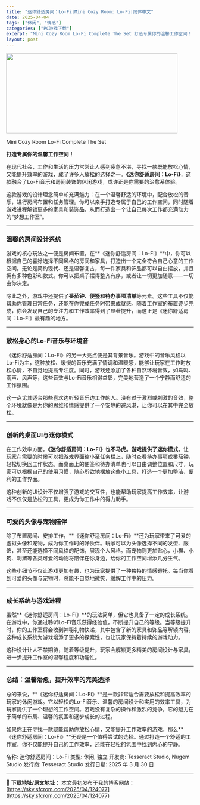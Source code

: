 ```yaml
---
title: "迷你舒适房间：Lo-Fi|Mini Cozy Room: Lo-Fi|简体中文"
date: 2025-04-04
tags: ["休闲", "情感"]
categories: ["PC游戏下载"]
excerpt: "Mini Cozy Room Lo-Fi Complete The Set 打造专属你的温馨工作空间！ 在现代社会，工作和生活的压力常常让人感到疲惫不堪，寻找一款既能放松心情，又能提升效率的游戏，成了许多人放松的选择之一。《迷你舒适房间：Lo-Fi》，这款融合了Lo-Fi音乐和房间装饰的休闲游戏，或&hellip;"
layout: post
---
```


<img class="aligncenter size-full wp-image-124078" src="https://sky.sfcrom.com/wp-content/uploads/2025/04/2025040403504878.webp" alt="" width="460" height="215" />

Mini Cozy Room Lo-Fi Complete The Set

<strong>打造专属你的温馨工作空间！</strong>

在现代社会，工作和生活的压力常常让人感到疲惫不堪，寻找一款既能放松心情，又能提升效率的游戏，成了许多人放松的选择之一。<strong>《迷你舒适房间：Lo-Fi》</strong>，这款融合了Lo-Fi音乐和房间装饰的休闲游戏，或许正是你需要的治愈系体验。

这款游戏的设计理念简单却充满魅力：在一个温馨舒适的环境中，配合放松的音乐，进行房间布置和任务管理。你可以亲手打造专属于自己的工作空间，同时随着游戏进程解锁更多的家具和装饰品，从而打造出一个让自己每次工作都充满动力的“梦想工作室”。

<hr />

<h3><strong>温馨的房间设计系统</strong></h3>
游戏的核心玩法之一便是房间布置。在**《迷你舒适房间：Lo-Fi》**中，你可以根据自己的喜好选择不同风格的房间和家具，打造出一个完全符合自己心意的工作空间。无论是简约现代、还是温馨复古，每一件家具和饰品都可以自由摆放，并且拥有多种色彩和款式。你可以把桌子摆得整齐有序，或者让一切更加随意——一切由你决定。

除此之外，游戏中还提供了<strong>番茄钟</strong>、<strong>便签</strong>和<strong>待办事项清单</strong>等元素。这些工具不仅能帮助你管理日常任务，还能在你完成任务时带来成就感。随着工作室的布置逐步完成，你会发现自己的专注力和工作效率得到了显著提升，而这正是《迷你舒适房间：Lo-Fi》最有趣的地方。

<hr />

<h3><strong>放松身心的Lo-Fi音乐与环境音</strong></h3>
《迷你舒适房间：Lo-Fi》的另一大亮点便是其背景音乐。游戏中的音乐风格以Lo-Fi为主，这种放松、缓慢的音乐充满了情调和温暖感，能够让玩家在工作时放松心情，不自觉地提高专注度。同时，游戏还添加了各种自然环境音效，如鸟鸣、雨声、风声等，这些音效与Lo-Fi音乐相得益彰，完美地营造了一个宁静而舒适的工作氛围。

这一点尤其适合那些喜欢边听轻音乐边工作的人。没有过于激烈或刺激的音效，整个环境就像是为你的思维和情感提供了一个安静的避风港，让你可以在其中完全放松。

<hr />

<h3><strong>创新的桌面UI与迷你模式</strong></h3>
在工作效率方面，<strong>《迷你舒适房间：Lo-Fi》也不马虎。游戏提供了迷你模式</strong>，让玩家在需要的时候可以把游戏界面缩小至任务栏上，随时查看待办事项或番茄钟，轻松切换回工作状态。而桌面上的便签和待办清单也可以自由调整位置和尺寸，玩家可以根据自己的使用习惯，随心所欲地摆放这些小工具，打造一个更加整洁、便利的工作界面。

这种创新的UI设计不仅增强了游戏的交互性，也能帮助玩家提高工作效率，让游戏不仅仅是放松的工具，更成为你工作中的得力助手。

<hr />

<h3><strong>可爱的头像与宠物陪伴</strong></h3>
除了布置房间、安排工作，**《迷你舒适房间：Lo-Fi》**还为玩家带来了可爱的虚拟头像和宠物，成为你工作时的好伙伴。玩家可以为头像选择不同的发型、服饰，甚至还能选择不同风格的配饰，展现个人风格。而宠物则更加贴心，小猫、小狗、刺猬等各类可爱的动物将陪伴在你身边，给你的工作空间增添几分生气。

这些小细节不仅让游戏更加有趣，也为玩家提供了一种独特的情感寄托。每当你看到可爱的头像与宠物时，总能不自觉地微笑，缓解工作中的压力。

<hr />

<h3><strong>成长系统与游戏进程</strong></h3>
虽然**《迷你舒适房间：Lo-Fi》**的玩法简单，但它也具备了一定的成长系统。在游戏中，你通过聆听Lo-Fi音乐获得经验值，不断提升自己的等级。当等级提升时，你的工作室将会收到神秘礼物快递，其中包含了新的家具和饰品等解锁内容。这种成长系统为游戏增添了更多的探索性，也让玩家保持着持续的游戏动力。

这种设计让人不禁期待，随着等级提升，玩家会解锁更多精美的房间设计与家具，进一步提升工作室的温馨程度和功能性。

<hr />

<h3><strong>总结：温馨治愈，提升效率的完美选择</strong></h3>
总的来说，**《迷你舒适房间：Lo-Fi》**是一款非常适合需要放松和提高效率的玩家的休闲游戏。它以轻松的Lo-Fi音乐、温馨的房间设计和实用的效率工具，为玩家提供了一个理想的工作空间。游戏没有复杂的操作和激烈的竞争，它的魅力在于简单的布局、温馨的氛围和逐步成长的过程。

如果你正在寻找一款既能帮助你放松心情，又能提升工作效率的游戏，那么**《迷你舒适房间：Lo-Fi》**无疑是一个值得尝试的选择。通过打造一个舒适的工作室，你不仅能提升自己的工作效率，还能在轻松的氛围中找到内心的宁静。

名称: 迷你舒适房间：Lo-Fi
类型: 休闲, 独立
开发商: Tesseract Studio, Nugem Studio
发行商: Tesseract Studio
发行日期: 2025 年 3 月 30 日

---
📖 **下载地址/原文地址：** 本文最初发布于我的博客网站：[https://sky.sfcrom.com/2025/04/124077](https://sky.sfcrom.com/2025/04/124077)
